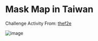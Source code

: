 # Mask Map in Taiwan

Challenge Activity From: [thef2e](https://challenge.thef2e.com/news/21)

![image](https://imgur.com/qvWrvxI)
